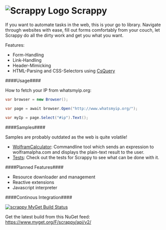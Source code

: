 


![Scrappy Logo](./Scrappy%20-%20small.png)  Scrappy  
======= 


If you want to automate tasks in the web, this is your go to library. Navigate through websites with ease, fill out forms comfortably from your couch, let Scrappy do all the dirty work and get you what you want.

Features:

* Form-Handling
* Link-Handling
* Header-Mimicking
* HTML-Parsing and CSS-Selectors using [CsQuery][1]

####Usage####

How to fetch your IP from whatsmyip.org:
```csharp
var browser = new Browser();

var page = await browser.Open("http://www.whatsmyip.org/");

var myIp = page.Select("#ip").Text();

```


####Samples####

Samples are probably outdated as the web is quite volatile!

* [WolframCalculator][s1]: Commandline tool which sends an expression to wolframalpha.com and displays the plain-text result to the user.
* [Tests][s2]: Check out the tests for Scrappy to see what can be done with it. 


####Planned Features####

* Resource downloader and management
* Reactive extensions
* Javascript interpreter


####Continous Integration####

[![scrappy MyGet Build Status](https://www.myget.org/BuildSource/Badge/scrappy?identifier=5cb40dd1-496c-4a81-ae15-41162c8df6f5)](https://www.myget.org/)

Get the latest build from this NuGet feed: https://www.myget.org/F/scrappy/api/v2/

[1]: https://github.com/jamietre/CsQuery

[s1]: https://github.com/Manuel-S/Scrappy/blob/master/Samples/WolframSample/Program.cs
[s2]: https://github.com/Manuel-S/Scrappy/blob/master/ScrappyTest/

